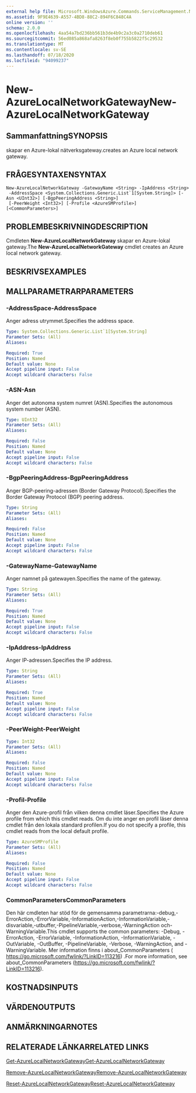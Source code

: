 ```yaml
---
external help file: Microsoft.WindowsAzure.Commands.ServiceManagement.Network.dll-Help.xml
ms.assetid: 9F9E4639-A557-4BD8-88C2-894F6C848C4A
online version: ''
schema: 2.0.0
ms.openlocfilehash: 4aa54a7bd236bb561b3de4b9c2a3c0a2710deb61
ms.sourcegitcommit: 56ed085a868afa8263f8eb0f755b5822f5c29532
ms.translationtype: MT
ms.contentlocale: sv-SE
ms.lasthandoff: 07/18/2020
ms.locfileid: "94099237"
---
```

# <span data-ttu-id="e76a3-101">New-AzureLocalNetworkGateway</span><span class="sxs-lookup"><span data-stu-id="e76a3-101">New-AzureLocalNetworkGateway</span></span>

## <span data-ttu-id="e76a3-102">Sammanfattning</span><span class="sxs-lookup"><span data-stu-id="e76a3-102">SYNOPSIS</span></span>
<span data-ttu-id="e76a3-103">skapar en Azure-lokal nätverksgateway.</span><span class="sxs-lookup"><span data-stu-id="e76a3-103">creates an Azure local network gateway.</span></span>

## <span data-ttu-id="e76a3-104">FRÅGESYNTAXEN</span><span class="sxs-lookup"><span data-stu-id="e76a3-104">SYNTAX</span></span>

```
New-AzureLocalNetworkGateway -GatewayName <String> -IpAddress <String>
 -AddressSpace <System.Collections.Generic.List`1[System.String]> [-Asn <UInt32>] [-BgpPeeringAddress <String>]
 [-PeerWeight <Int32>] [-Profile <AzureSMProfile>] [<CommonParameters>]
```

## <span data-ttu-id="e76a3-105">PROBLEMBESKRIVNING</span><span class="sxs-lookup"><span data-stu-id="e76a3-105">DESCRIPTION</span></span>
<span data-ttu-id="e76a3-106">Cmdleten **New-AzureLocalNetworkGateway** skapar en Azure-lokal gateway.</span><span class="sxs-lookup"><span data-stu-id="e76a3-106">The **New-AzureLocalNetworkGateway** cmdlet creates an Azure local network gateway.</span></span>

## <span data-ttu-id="e76a3-107">BESKRIVS</span><span class="sxs-lookup"><span data-stu-id="e76a3-107">EXAMPLES</span></span>

## <span data-ttu-id="e76a3-108">MALLPARAMETRAR</span><span class="sxs-lookup"><span data-stu-id="e76a3-108">PARAMETERS</span></span>

### <span data-ttu-id="e76a3-109">-AddressSpace</span><span class="sxs-lookup"><span data-stu-id="e76a3-109">-AddressSpace</span></span>
<span data-ttu-id="e76a3-110">Anger adress utrymmet.</span><span class="sxs-lookup"><span data-stu-id="e76a3-110">Specifies the address space.</span></span>

```yaml
Type: System.Collections.Generic.List`1[System.String]
Parameter Sets: (All)
Aliases: 

Required: True
Position: Named
Default value: None
Accept pipeline input: False
Accept wildcard characters: False
```

### <span data-ttu-id="e76a3-111">-ASN</span><span class="sxs-lookup"><span data-stu-id="e76a3-111">-Asn</span></span>
<span data-ttu-id="e76a3-112">Anger det autonoma system numret (ASN).</span><span class="sxs-lookup"><span data-stu-id="e76a3-112">Specifies the autonomous system number (ASN).</span></span>

```yaml
Type: UInt32
Parameter Sets: (All)
Aliases: 

Required: False
Position: Named
Default value: None
Accept pipeline input: False
Accept wildcard characters: False
```

### <span data-ttu-id="e76a3-113">-BgpPeeringAddress</span><span class="sxs-lookup"><span data-stu-id="e76a3-113">-BgpPeeringAddress</span></span>
<span data-ttu-id="e76a3-114">Anger BGP-peering-adressen (Border Gateway Protocol).</span><span class="sxs-lookup"><span data-stu-id="e76a3-114">Specifies the Border Gateway Protocol (BGP) peering address.</span></span>

```yaml
Type: String
Parameter Sets: (All)
Aliases: 

Required: False
Position: Named
Default value: None
Accept pipeline input: False
Accept wildcard characters: False
```

### <span data-ttu-id="e76a3-115">-GatewayName</span><span class="sxs-lookup"><span data-stu-id="e76a3-115">-GatewayName</span></span>
<span data-ttu-id="e76a3-116">Anger namnet på gatewayen.</span><span class="sxs-lookup"><span data-stu-id="e76a3-116">Specifies the name of the gateway.</span></span>

```yaml
Type: String
Parameter Sets: (All)
Aliases: 

Required: True
Position: Named
Default value: None
Accept pipeline input: False
Accept wildcard characters: False
```

### <span data-ttu-id="e76a3-117">-IpAddress</span><span class="sxs-lookup"><span data-stu-id="e76a3-117">-IpAddress</span></span>
<span data-ttu-id="e76a3-118">Anger IP-adressen.</span><span class="sxs-lookup"><span data-stu-id="e76a3-118">Specifies the IP address.</span></span>

```yaml
Type: String
Parameter Sets: (All)
Aliases: 

Required: True
Position: Named
Default value: None
Accept pipeline input: False
Accept wildcard characters: False
```

### <span data-ttu-id="e76a3-119">-PeerWeight</span><span class="sxs-lookup"><span data-stu-id="e76a3-119">-PeerWeight</span></span>
```yaml
Type: Int32
Parameter Sets: (All)
Aliases: 

Required: False
Position: Named
Default value: None
Accept pipeline input: False
Accept wildcard characters: False
```

### <span data-ttu-id="e76a3-120">-Profil</span><span class="sxs-lookup"><span data-stu-id="e76a3-120">-Profile</span></span>
<span data-ttu-id="e76a3-121">Anger den Azure-profil från vilken denna cmdlet läser.</span><span class="sxs-lookup"><span data-stu-id="e76a3-121">Specifies the Azure profile from which this cmdlet reads.</span></span> <span data-ttu-id="e76a3-122">Om du inte anger en profil läser denna cmdlet från den lokala standard profilen.</span><span class="sxs-lookup"><span data-stu-id="e76a3-122">If you do not specify a profile, this cmdlet reads from the local default profile.</span></span>

```yaml
Type: AzureSMProfile
Parameter Sets: (All)
Aliases: 

Required: False
Position: Named
Default value: None
Accept pipeline input: False
Accept wildcard characters: False
```

### <span data-ttu-id="e76a3-123">CommonParameters</span><span class="sxs-lookup"><span data-stu-id="e76a3-123">CommonParameters</span></span>
<span data-ttu-id="e76a3-124">Den här cmdleten har stöd för de gemensamma parametrarna:-debug,-ErrorAction,-ErrorVariable,-InformationAction,-InformationVariable,-disvariable,-utbuffer,-PipelineVariable,-verbose,-WarningAction och-WarningVariable.</span><span class="sxs-lookup"><span data-stu-id="e76a3-124">This cmdlet supports the common parameters: -Debug, -ErrorAction, -ErrorVariable, -InformationAction, -InformationVariable, -OutVariable, -OutBuffer, -PipelineVariable, -Verbose, -WarningAction, and -WarningVariable.</span></span> <span data-ttu-id="e76a3-125">Mer information finns i about_CommonParameters ( https://go.microsoft.com/fwlink/?LinkID=113216) .</span><span class="sxs-lookup"><span data-stu-id="e76a3-125">For more information, see about_CommonParameters (https://go.microsoft.com/fwlink/?LinkID=113216).</span></span>

## <span data-ttu-id="e76a3-126">KOSTNADS</span><span class="sxs-lookup"><span data-stu-id="e76a3-126">INPUTS</span></span>

## <span data-ttu-id="e76a3-127">VÄRDEN</span><span class="sxs-lookup"><span data-stu-id="e76a3-127">OUTPUTS</span></span>

## <span data-ttu-id="e76a3-128">ANMÄRKNINGAR</span><span class="sxs-lookup"><span data-stu-id="e76a3-128">NOTES</span></span>

## <span data-ttu-id="e76a3-129">RELATERADE LÄNKAR</span><span class="sxs-lookup"><span data-stu-id="e76a3-129">RELATED LINKS</span></span>

[<span data-ttu-id="e76a3-130">Get-AzureLocalNetworkGateway</span><span class="sxs-lookup"><span data-stu-id="e76a3-130">Get-AzureLocalNetworkGateway</span></span>](./Get-AzureLocalNetworkGateway.md)

[<span data-ttu-id="e76a3-131">Remove-AzureLocalNetworkGateway</span><span class="sxs-lookup"><span data-stu-id="e76a3-131">Remove-AzureLocalNetworkGateway</span></span>](./Remove-AzureLocalNetworkGateway.md)

[<span data-ttu-id="e76a3-132">Reset-AzureLocalNetworkGateway</span><span class="sxs-lookup"><span data-stu-id="e76a3-132">Reset-AzureLocalNetworkGateway</span></span>](./Reset-AzureLocalNetworkGateway.md)


